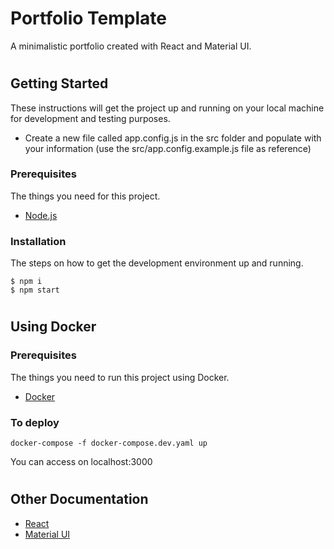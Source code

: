 # Portfolio Template

A minimalistic portfolio created with React and Material UI.

#

## Getting Started

These instructions will get the project up and running on your local machine for development and testing purposes.

- Create a new file called app.config.js in the src folder and populate with your information (use the src/app.config.example.js file as reference)

### Prerequisites

The things you need for this project.

- [Node.js](https://nodejs.org/en/)

### Installation

The steps on how to get the development environment up and running.

```
$ npm i
$ npm start
```

#

## Using Docker

### Prerequisites

The things you need to run this project using Docker.

- [Docker](https://www.docker.com/products/docker-desktop/)

### To deploy

```
docker-compose -f docker-compose.dev.yaml up
```

You can access on localhost:3000

#

## Other Documentation

- [React](https://reactjs.org)
- [Material UI](https://mui.com/material-ui/getting-started/overview/)
